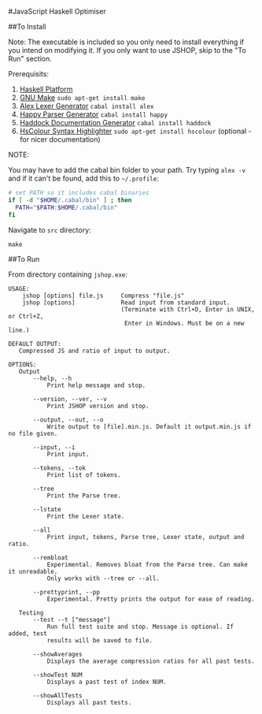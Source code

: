 #JavaScript Haskell Optimiser

##To Install

Note: The executable is included so you only need to install everything if you intend on modifying it.  If you only want to use JSHOP, skip to the "To Run" section.

Prerequisits:

1. [Haskell Platform](http://www.haskell.org/platform/)
2. [GNU Make](http://www.gnu.org/software/make/) `sudo apt-get install make`
3. [Alex Lexer Generator](http://www.haskell.org/alex/) `cabal install alex`
4. [Happy Parser Generator](http://www.haskell.org/happy/) `cabal install happy`
5. [Haddock Documentation Generator](http://www.haskell.org/haddock/) `cabal install haddock`
6. [HsColour Syntax Highlighter](http://www.cs.york.ac.uk/fp/darcs/hscolour/) `sudo apt-get install hscolour` (optional - for nicer documentation)

NOTE:

You may have to add the cabal bin folder to your path. Try typing `alex -v` and if it can't be found, add this to `~/.profile`:

```bash
# set PATH so it includes cabal binaries
if [ -d "$HOME/.cabal/bin" ] ; then
  PATH="$PATH:$HOME/.cabal/bin"
fi
```

Navigate to `src` directory:

```
make
```

##To Run

From directory containing `jshop.exe`:

```
USAGE:
    jshop [options] file.js     Compress "file.js"
    jshop [options]             Read input from standard input.
                                (Terminate with Ctrl+D, Enter in UNIX, or Ctrl+Z,
                                 Enter in Windows. Must be on a new line.)

DEFAULT OUTPUT:
   Compressed JS and ratio of input to output.

OPTIONS:
   Output
       --help, --h
           Print help message and stop.

       --version, --ver, --v
           Print JSHOP version and stop.

       --output, --out, --o
           Write output to [file].min.js. Default it output.min.js if no file given.

       --input, --i
           Print input.

       --tokens, --tok
           Print list of tokens.

       --tree
           Print the Parse tree.

       --lstate
           Print the Lexer state.

       --all
           Print input, tokens, Parse tree, Lexer state, output and ratio.

       --rembloat
           Experimental. Removes bloat from the Parse tree. Can make it unreadable.
           Only works with --tree or --all.

       --prettyprint, --pp
           Experimental. Pretty prints the output for ease of reading.

   Testing
       --test --t ["message"]
           Run full test suite and stop. Message is optional. If added, test
           results will be saved to file.

       --showAverages
           Displays the average compression ratios for all past tests.

       --showTest NUM
           Displays a past test of index NUM.

       --showAllTests
           Displays all past tests.

```